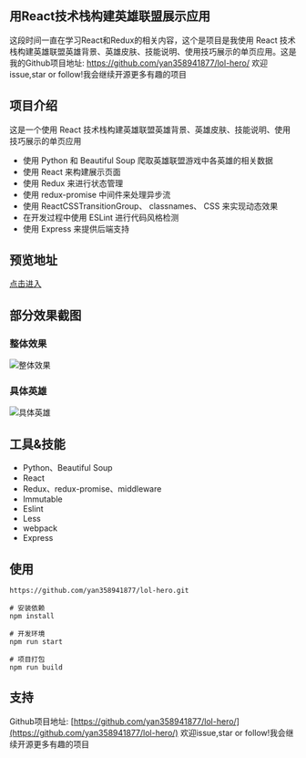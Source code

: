 ## 用React技术栈构建英雄联盟展示应用

这段时间一直在学习React和Redux的相关内容，这个是项目是我使用 React 技术栈构建英雄联盟英雄背景、英雄皮肤、技能说明、使用技巧展示的单页应用。这是我的Github项目地址: https://github.com/yan358941877/lol-hero/
欢迎issue,star or follow!我会继续开源更多有趣的项目

## 项目介绍

这是一个使用 React 技术栈构建英雄联盟英雄背景、英雄皮肤、技能说明、使用技巧展示的单页应用

* 使用 Python 和 Beautiful Soup 爬取英雄联盟游戏中各英雄的相关数据
* 使用 React 来构建展示页面
* 使用 Redux 来进行状态管理
* 使用 redux-promise 中间件来处理异步流
* 使用 ReactCSSTransitionGroup、 classnames、 CSS 来实现动态效果
* 在开发过程中使用 ESLint 进行代码风格检测
* 使用 Express 来提供后端支持

## 预览地址

[点击进入](https://github.com/yan358941877/lol-hero/)

## 部分效果截图

### 整体效果

![整体效果](/screen-shoot/lol-01.gif)

### 具体英雄

![具体英雄](/screen-shoot/lol-02.gif)

## 工具&技能

* Python、Beautiful Soup
* React
* Redux、redux-promise、middleware
* Immutable
* Eslint
* Less
* webpack
* Express

## 使用

```
https://github.com/yan358941877/lol-hero.git

# 安装依赖
npm install

# 开发环境
npm run start

# 项目打包
npm run build
```

## 支持

Github项目地址: [https://github.com/yan358941877/lol-hero/](https://github.com/yan358941877/lol-hero/)
欢迎issue,star or follow!我会继续开源更多有趣的项目


